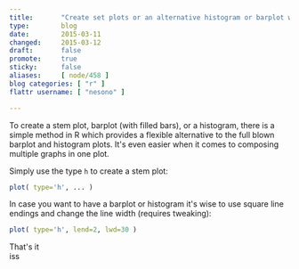 ```yaml
---
title:       "Create set plots or an alternative histogram or barplot with R"
type:        blog
date:        2015-03-11
changed:     2015-03-12
draft:       false
promote:     true
sticky:      false
aliases:     [ node/458 ]
blog categories: [ "r" ]
flattr username: [ "nesono" ]

---
```


<!--more-->
To create a stem plot, barplot (with filled bars), or a histogram, there is a simple method in R which provides a flexible alternative to the full blown barplot and histogram plots.
It's even easier when it comes to composing multiple graphs in one plot.
<!--break-->

Simply use the type `h` to create a stem plot:
```R
plot( type='h', ... )
```
In case you want to have a barplot or histogram it's wise to use square line endings and change the line width (requires tweaking):
```R
plot( type='h', lend=2, lwd=30 )
```

That's it  
iss
